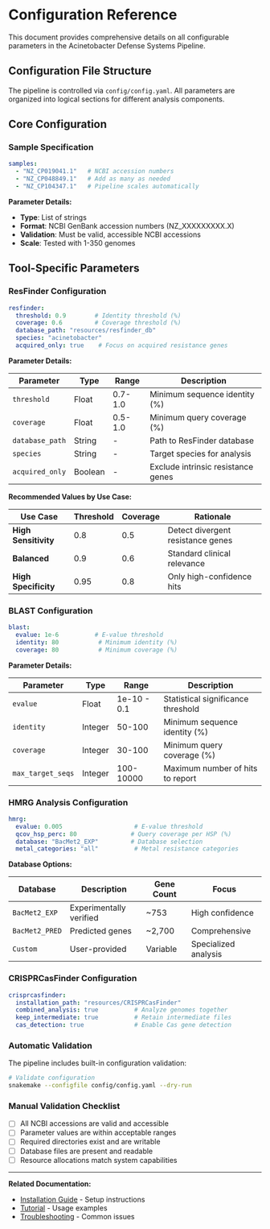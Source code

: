 # Configuration Reference

This document provides comprehensive details on all configurable parameters in the Acinetobacter Defense Systems Pipeline.

## Configuration File Structure

The pipeline is controlled via `config/config.yaml`. All parameters are organized into logical sections for different analysis components.

## Core Configuration

### Sample Specification

```yaml
samples:
  - "NZ_CP019041.1"   # NCBI accession numbers
  - "NZ_CP048849.1"   # Add as many as needed
  - "NZ_CP104347.1"   # Pipeline scales automatically
```

**Parameter Details:**
- **Type**: List of strings
- **Format**: NCBI GenBank accession numbers (NZ_XXXXXXXXX.X)
- **Validation**: Must be valid, accessible NCBI accessions
- **Scale**: Tested with 1-350 genomes

## Tool-Specific Parameters

### ResFinder Configuration

```yaml
resfinder:
  threshold: 0.9        # Identity threshold (%)
  coverage: 0.6         # Coverage threshold (%)
  database_path: "resources/resfinder_db"
  species: "acinetobacter"
  acquired_only: true    # Focus on acquired resistance genes
```

**Parameter Details:**

| Parameter | Type | Range | Description |
|-----------|------|-------|-------------|
| `threshold` | Float | 0.7-1.0 | Minimum sequence identity (%) |
| `coverage` | Float | 0.5-1.0 | Minimum query coverage (%) |
| `database_path` | String | - | Path to ResFinder database |
| `species` | String | - | Target species for analysis |
| `acquired_only` | Boolean | - | Exclude intrinsic resistance genes |

**Recommended Values by Use Case:**

| Use Case | Threshold | Coverage | Rationale |
|----------|-----------|----------|-----------|
| **High Sensitivity** | 0.8 | 0.5 | Detect divergent resistance genes |
| **Balanced** | 0.9 | 0.6 | Standard clinical relevance |
| **High Specificity** | 0.95 | 0.8 | Only high-confidence hits |

### BLAST Configuration

```yaml
blast:
  evalue: 1e-6          # E-value threshold
  identity: 80           # Minimum identity (%)
  coverage: 80           # Minimum coverage (%)
```

**Parameter Details:**

| Parameter | Type | Range | Description |
|-----------|------|-------|-------------|
| `evalue` | Float | 1e-10 - 0.1 | Statistical significance threshold |
| `identity` | Integer | 50-100 | Minimum sequence identity (%) |
| `coverage` | Integer | 30-100 | Minimum query coverage (%) |
| `max_target_seqs` | Integer | 100-10000 | Maximum number of hits to report |

### HMRG Analysis Configuration

```yaml
hmrg:
  evalue: 0.005                    # E-value threshold
  qcov_hsp_perc: 80               # Query coverage per HSP (%)
  database: "BacMet2_EXP"         # Database selection
  metal_categories: "all"          # Metal resistance categories
```

**Database Options:**

| Database | Description | Gene Count | Focus |
|----------|-------------|------------|-------|
| `BacMet2_EXP` | Experimentally verified | ~753 | High confidence |
| `BacMet2_PRED` | Predicted genes | ~2,700 | Comprehensive |
| `Custom` | User-provided | Variable | Specialized analysis |

### CRISPRCasFinder Configuration

```yaml
crisprcasfinder:
  installation_path: "resources/CRISPRCasFinder"
  combined_analysis: true          # Analyze genomes together
  keep_intermediate: true          # Retain intermediate files
  cas_detection: true              # Enable Cas gene detection
```

### Automatic Validation

The pipeline includes built-in configuration validation:

```bash
# Validate configuration
snakemake --configfile config/config.yaml --dry-run
```

### Manual Validation Checklist

- [ ] All NCBI accessions are valid and accessible
- [ ] Parameter values are within acceptable ranges
- [ ] Required directories exist and are writable
- [ ] Database files are present and readable
- [ ] Resource allocations match system capabilities

---

**Related Documentation:**
- [Installation Guide](INSTALLATION.md) - Setup instructions
- [Tutorial](TUTORIAL.md) - Usage examples  
- [Troubleshooting](TROUBLESHOOTING.md) - Common issues
